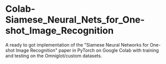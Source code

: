 # Colab-Siamese_Neural_Nets_for_One-shot_Image_Recognition
A ready to got implementation of the "Siamese Neural Networks for One-shot Image Recognition" paper in PyTorch on Google Colab with training and testing on the Omniglot/custom datasets.
